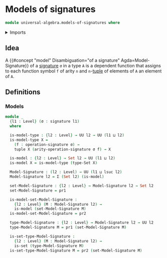 # Models of signatures

```agda
module universal-algebra.models-of-signatures where
```

<details><summary>Imports</summary>

```agda
open import foundation.action-on-identifications-functions
open import foundation.dependent-pair-types
open import foundation.function-extensionality
open import foundation.sets
open import foundation.structure-identity-principle
open import foundation.universe-levels

open import foundation-core.cartesian-product-types
open import foundation-core.dependent-identifications
open import foundation-core.equality-dependent-pair-types
open import foundation-core.equivalences
open import foundation-core.function-types
open import foundation-core.homotopies
open import foundation-core.identity-types
open import foundation-core.propositions
open import foundation-core.torsorial-type-families

open import lists.functoriality-tuples
open import lists.tuples

open import universal-algebra.signatures
```

</details>

## Idea

A {{#concept "model" Disambiguation="of a signature" Agda=Model-Signature}} of a
[signature](universal-algebra.signatures.md) `σ` in a type `A` is a dependent
function that assigns to each function symbol `f` of arity `n` and
`n`-[tuple](lists.tuples.md) of elements of `A` an element of `A`.

## Definitions

### Models

```agda
module _
  {l1 : Level} (σ : signature l1)
  where

  is-model-type : {l2 : Level} → UU l2 → UU (l1 ⊔ l2)
  is-model-type X =
    (f : operation-signature σ) →
    tuple X (arity-operation-signature σ f) → X

  is-model : {l2 : Level} → Set l2 → UU (l1 ⊔ l2)
  is-model X = is-model-type (type-Set X)

  Model-Signature : (l2 : Level) → UU (l1 ⊔ lsuc l2)
  Model-Signature l2 = Σ (Set l2) (is-model)

  set-Model-Signature : {l2 : Level} → Model-Signature l2 → Set l2
  set-Model-Signature = pr1

  is-model-set-Model-Signature :
    {l2 : Level} (M : Model-Signature l2) →
    is-model (set-Model-Signature M)
  is-model-set-Model-Signature = pr2

  type-Model-Signature : {l2 : Level} → Model-Signature l2 → UU l2
  type-Model-Signature M = pr1 (set-Model-Signature M)

  is-set-type-Model-Signature :
    {l2 : Level} (M : Model-Signature l2) →
    is-set (type-Model-Signature M)
  is-set-type-Model-Signature M = pr2 (set-Model-Signature M)
```
